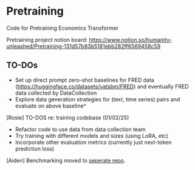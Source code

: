 # Pretraining
Code for Pretraining Economics Transformer

Pretraining project notion board: https://www.notion.so/humanity-unleashed/Pretraining-131d57b83b5181ebb282ff6569458c59

## TO-DOs
* Set up direct prompt zero-shot baselines for FRED data (https://huggingface.co/datasets/yatsbm/FRED) and eventually FRED data collected by DataCollection
* Explore data generation strategies for (text, time series) pairs and evaluate on above baseline^

\[Rosie\] TO-DOS re: training codebase (01/02/25)
* Refactor code to use data from data collection team
* Try training with different models and sizes (using LoRA, etc)
* Incorporate other evaluation metrics (currently just next-token prediction loss)

\[Aiden\] Benchmarking moved to [seperate repo](https://github.com/Humanity-Unleashed/benchmarking).
